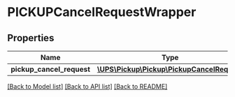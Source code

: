 # PICKUPCancelRequestWrapper

## Properties
Name | Type | Description | Notes
------------ | ------------- | ------------- | -------------
**pickup_cancel_request** | [**\UPS\Pickup\Pickup\PickupCancelRequest**](PickupCancelRequest.md) |  | 

[[Back to Model list]](../../README.md#documentation-for-models) [[Back to API list]](../../README.md#documentation-for-api-endpoints) [[Back to README]](../../README.md)

